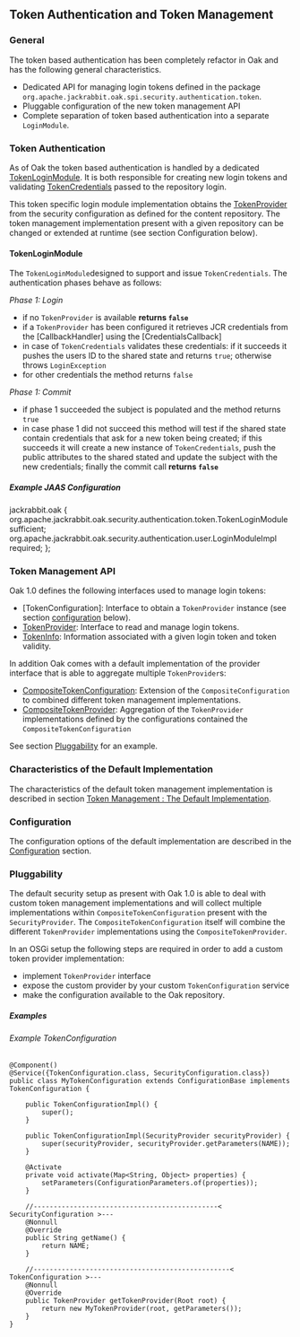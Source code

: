 <!--
   Licensed to the Apache Software Foundation (ASF) under one or more
   contributor license agreements.  See the NOTICE file distributed with
   this work for additional information regarding copyright ownership.
   The ASF licenses this file to You under the Apache License, Version 2.0
   (the "License"); you may not use this file except in compliance with
   the License.  You may obtain a copy of the License at

       http://www.apache.org/licenses/LICENSE-2.0

   Unless required by applicable law or agreed to in writing, software
   distributed under the License is distributed on an "AS IS" BASIS,
   WITHOUT WARRANTIES OR CONDITIONS OF ANY KIND, either express or implied.
   See the License for the specific language governing permissions and
   limitations under the License.
-->

Token Authentication and Token Management
--------------------------------------------------------------------------------

### General

The token based authentication has been completely refactor in Oak and has the
following general characteristics.

- Dedicated API for managing login tokens defined in the package `org.apache.jackrabbit.oak.spi.security.authentication.token`.
- Pluggable configuration of the new token management API
- Complete separation of token based authentication into a separate `LoginModule`.

### Token Authentication

As of Oak the token based authentication is handled by a dedicated [TokenLoginModule].
It is both responsible for creating new login tokens and validating [TokenCredentials]
passed to the repository login.

This token specific login module implementation obtains the [TokenProvider] from
the security configuration as defined for the content repository. The token
management implementation present with a given repository can be changed or
extended at runtime (see section Configuration below).

#### TokenLoginModule

The `TokenLoginModule`designed to support and issue `TokenCredentials`. The
authentication phases behave as follows:

*Phase 1: Login*

- if no `TokenProvider` is available **returns `false`**
- if a `TokenProvider` has been configured it retrieves JCR credentials from the [CallbackHandler] using the [CredentialsCallback]
- in case of `TokenCredentials` validates these credentials: if it succeeds
  it pushes the users ID to the shared state and returns `true`; otherwise throws `LoginException`
- for other credentials the method returns `false`

*Phase 1: Commit*

- if phase 1 succeeded the subject is populated and the method returns `true`
- in case phase 1 did not succeed this method will test if the shared state contain
  credentials that ask for a new token being created; if this succeeds it will
  create a new instance of `TokenCredentials`, push the public attributes to the
  shared stated and update the subject with the new credentials;
  finally the commit call **returns `false`**
  
##### Example JAAS Configuration

  jackrabbit.oak {
       org.apache.jackrabbit.oak.security.authentication.token.TokenLoginModule sufficient;
       org.apache.jackrabbit.oak.security.authentication.user.LoginModuleImpl required;
   };


<a name="api_extensions"></a>
### Token Management API

Oak 1.0 defines the following interfaces used to manage login tokens:

- [TokenConfiguration]: Interface to obtain a `TokenProvider` instance (see section [configuration](#configuration) below).
- [TokenProvider]: Interface to read and manage login tokens.
- [TokenInfo]: Information associated with a given login token and token validity.

In addition Oak comes with a default implementation of the provider interface
that is able to aggregate multiple `TokenProvider`s:

- [CompositeTokenConfiguration]: Extension of the `CompositeConfiguration` to combined different token management implementations.
- [CompositeTokenProvider]: Aggregation of the `TokenProvider` implementations defined by the configurations contained the `CompositeTokenConfiguration`

See section [Pluggability](#pluggability) for an example.

<a name="default_implementation"></a>
### Characteristics of the Default Implementation

The characteristics of the default token management implementation is
described in section [Token Management : The Default Implementation](token/default.html). 

<a name="configuration"></a>
### Configuration

The configuration options of the default implementation are described in
the [Configuration](token/default.html#configuration) section.


<a name="pluggability"></a>
### Pluggability

The default security setup as present with Oak 1.0 is able to deal with 
custom token management implementations and will collect multiple
implementations within `CompositeTokenConfiguration` present with the
`SecurityProvider`. The `CompositeTokenConfiguration` itself will 
combine the different `TokenProvider` implementations using the `CompositeTokenProvider`.

In an OSGi setup the following steps are required in order to add a custom
token provider implementation:

 - implement `TokenProvider` interface
 - expose the custom provider by your custom `TokenConfiguration` service
 - make the configuration available to the Oak repository.

##### Examples

###### Example TokenConfiguration

    @Component()
    @Service({TokenConfiguration.class, SecurityConfiguration.class})
    public class MyTokenConfiguration extends ConfigurationBase implements TokenConfiguration {

        public TokenConfigurationImpl() {
            super();
        }

        public TokenConfigurationImpl(SecurityProvider securityProvider) {
            super(securityProvider, securityProvider.getParameters(NAME));
        }

        @Activate
        private void activate(Map<String, Object> properties) {
            setParameters(ConfigurationParameters.of(properties));
        }

        //----------------------------------------------< SecurityConfiguration >---
        @Nonnull
        @Override
        public String getName() {
            return NAME;
        }

        //-------------------------------------------------< TokenConfiguration >---
        @Nonnull
        @Override
        public TokenProvider getTokenProvider(Root root) {
            return new MyTokenProvider(root, getParameters());
        }
    }

<!-- references -->

[TokenLoginModule]: /oak/docs/apidocs/org/apache/jackrabbit/oak/security/authentication/token/TokenLoginModule.html
[TokenCredentials]: http://svn.apache.org/repos/asf/jackrabbit/trunk/jackrabbit-api/src/main/java/org/apache/jackrabbit/api/security/authentication/token/TokenCredentials.java
[AuthInfo]: /oak/docs/apidocs/org/apache/jackrabbit/oak/api/AuthInfo.html
[ContentSession]: /oak/docs/apidocs/org/apache/jackrabbit/oak/api/ContentSession.html
[TokenProvider]: /oak/docs/apidocs/org/apache/jackrabbit/oak/spi/security/authentication/token/TokenProvider.html
[TokenInfo]: /oak/docs/apidocs/org/apache/jackrabbit/oak/spi/security/authentication/token/TokenInfo.html
[CompositeTokenConfiguration]: /oak/docs/apidocs/org/apache/jackrabbit/oak/spi/security/authentication/token/CompositeTokenConfiguration.html
[CompositeTokenProvider]: /oak/docs/apidocs/org/apache/jackrabbit/oak/spi/security/authentication/token/CompositeTokenProvider.html